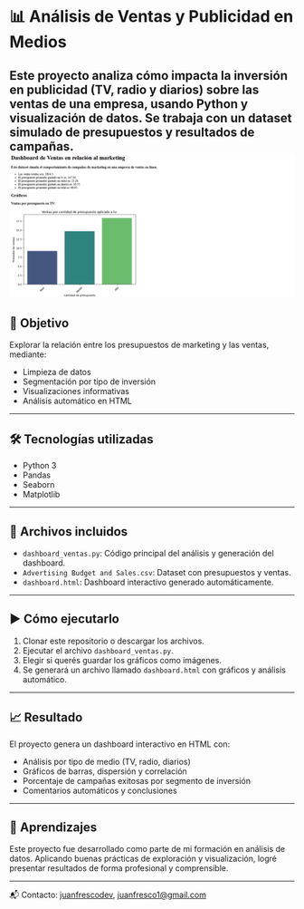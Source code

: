 # 📊 Análisis de Ventas y Publicidad en Medios

Este proyecto analiza cómo impacta la inversión en publicidad (TV, radio y diarios) sobre las ventas de una empresa, usando Python y visualización de datos. Se trabaja con un dataset simulado de presupuestos y resultados de campañas.
![Vista previa del dashboard](preview.png)
---

## 🎯 Objetivo

Explorar la relación entre los presupuestos de marketing y las ventas, mediante:
- Limpieza de datos
- Segmentación por tipo de inversión
- Visualizaciones informativas
- Análisis automático en HTML

---

## 🛠 Tecnologías utilizadas

- Python 3
- Pandas
- Seaborn
- Matplotlib

---

## 📁 Archivos incluidos

- `dashboard_ventas.py`: Código principal del análisis y generación del dashboard.
- `Advertising Budget and Sales.csv`: Dataset con presupuestos y ventas.
- `dashboard.html`: Dashboard interactivo generado automáticamente.

---

## ▶️ Cómo ejecutarlo

1. Clonar este repositorio o descargar los archivos.
2. Ejecutar el archivo `dashboard_ventas.py`.
3. Elegir si querés guardar los gráficos como imágenes.
4. Se generará un archivo llamado `dashboard.html` con gráficos y análisis automático.

---

## 📈 Resultado

El proyecto genera un dashboard interactivo en HTML con:

- Análisis por tipo de medio (TV, radio, diarios)
- Gráficos de barras, dispersión y correlación
- Porcentaje de campañas exitosas por segmento de inversión
- Comentarios automáticos y conclusiones

---

## 🧠 Aprendizajes

Este proyecto fue desarrollado como parte de mi formación en análisis de datos. Aplicando buenas prácticas de exploración y visualización, logré presentar resultados de forma profesional y comprensible.

---

📬 Contacto: [juanfrescodev](https://github.com/juanfrescodev), juanfresco1@gmail.com
